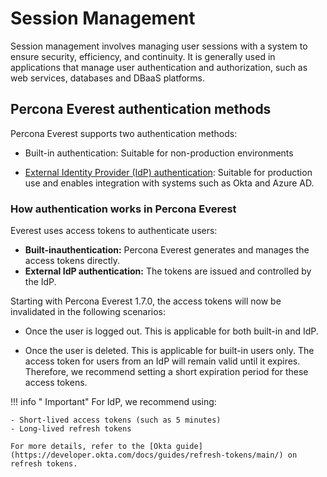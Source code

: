# Session Management

Session management involves managing user sessions with a system to ensure security, efficiency, and continuity. It is generally used in applications that manage user authentication and authorization, such as web services, databases and DBaaS platforms.

## Percona Everest authentication methods

Percona Everest supports two authentication methods:

- Built-in authentication: Suitable for non-production environments

- [External Identity Provider (IdP) authentication](Idp_integration.md): Suitable for production use and enables integration with systems such as Okta and Azure AD.


### How authentication works in Percona Everest

Everest uses access tokens to authenticate users:

- **Built-inauthentication:**  Percona Everest generates and manages the access tokens directly.
- **External IdP authentication:** The tokens are issued and controlled by the IdP.

Starting with Percona Everest 1.7.0, the access tokens will now be invalidated in the following scenarios:

- Once the user is logged out. This is applicable for both built-in and IdP.

- Once the user is deleted. This is applicable for built-in users only. The access token for users from an IdP will remain valid until it expires. Therefore, we recommend setting a short expiration period for these access tokens.

!!! info " Important"
    For IdP, we recommend using:

    - Short-lived access tokens (such as 5 minutes)
    - Long-lived refresh tokens
        
    For more details, refer to the [Okta guide](https://developer.okta.com/docs/guides/refresh-tokens/main/) on refresh tokens.
















    
    
  







